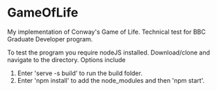 # GameOfLife
My implementation of Conway's Game of Life. Technical test for BBC Graduate Developer program.

To test the program you require nodeJS installed. Download/clone and navigate to the directory. Options include

1. Enter 'serve -s build' to run the build folder.
2. Enter 'npm install' to add the node_modules and then 'npm start'.
